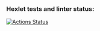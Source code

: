 ### Hexlet tests and linter status:
[![Actions Status](https://github.com/rooJoe/php-project-lvl1/workflows/hexlet-check/badge.svg)](https://github.com/rooJoe/php-project-lvl1/actions)